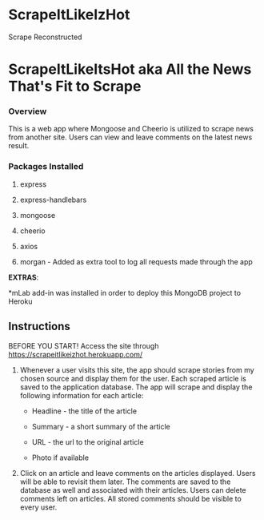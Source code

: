# ScrapeItLikeIzHot
Scrape Reconstructed
# ScrapeItLikeItsHot aka All the News That's Fit to Scrape

### Overview

This is a web app where Mongoose and Cheerio is utilized to scrape news from another site. Users can view and leave comments on the latest news result. 

### Packages Installed

   1. express

   2. express-handlebars

   3. mongoose

   4. cheerio

   5. axios

   6. morgan - Added as extra tool to log all requests made through the app

**EXTRAS**: 

*mLab add-in was installed in order to deploy this MongoDB project to Heroku

## Instructions

BEFORE YOU START! Access the site through https://scrapeitlikeizhot.herokuapp.com/

  1. Whenever a user visits this site, the app should scrape stories from my chosen source and display them for the user. Each scraped article is saved to the application database. The app will scrape and display the following information for each article:

     * Headline - the title of the article

     * Summary - a short summary of the article

     * URL - the url to the original article

     * Photo if available

  2. Click on an article and leave comments on the articles displayed. Users will be able to revisit them later. The comments are saved to the database as well and associated with their articles. Users can delete comments left on articles. All stored comments should be visible to every user.
